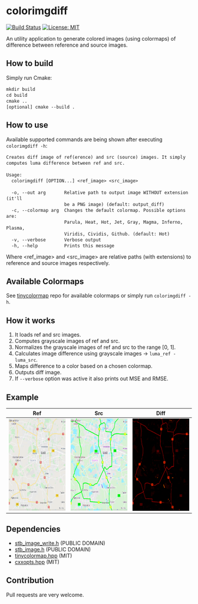 # colorimgdiff
[![Build Status](https://travis-ci.com/Shot511/colorimgdiff.svg?branch=master)](https://travis-ci.com/Shot511/colorimgdiff) 
[![License: MIT](https://img.shields.io/badge/License-MIT-green.svg)](https://opensource.org/licenses/MIT)

An utility application to generate colored images (using colormaps) of difference between reference and source images.

## How to build
Simply run Cmake:
```
mkdir build
cd build
cmake ..
[optional] cmake --build .
```

## How to use
Available supported commands are being shown after executing ```colorimgdiff -h```:

```
Creates diff image of ref(erence) and src (source) images. It simply computes luma difference between ref and src.

Usage:
  colorimgdiff [OPTION...] <ref_image> <src_image>

  -o, --out arg       Relative path to output image WITHOUT extension (it'll
                      be a PNG image) (default: output_diff)
  -c, --colormap arg  Changes the default colormap. Possible options are:
                      Parula, Heat, Hot, Jet, Gray, Magma, Inferno, Plasma,
                      Viridis, Cividis, Github. (default: Hot)
  -v, --verbose       Verbose output
  -h, --help          Prints this message
```

Where <ref_image> and <src_image> are relative paths (with extensions) to reference and source images respectively.

## Available Colormaps
See [tinycolormap](https://github.com/yuki-koyama/tinycolormap) repo for available colormaps or simply run ```colorimgdiff -h```.

## How it works
1) It loads ref and src images.
2) Computes grayscale images of ref and src.
3) Normalizes the grayscale images of ref and src to the range [0, 1].
4) Calculates image difference using grayscale images -> ```luma_ref - luma_src```.
5) Maps difference to a color based on a chosen colormap.
6) Outputs diff image.
7) If ```--verbose``` option was active it also prints out MSE and RMSE.

## Example

| Ref | Src | Diff |
|-----|-----|------|
| <img src="tests/1a.png" alt="ref" width="250" height="250"/> | <img src="tests/1b.png" alt="ref" width="250" height="250"/> | <img src="tests/1diff.png" alt="ref" width="250" height="250"/> |

## Dependencies
* [stb_image_write.h](https://github.com/nothings/stb) (PUBLIC DOMAIN)
* [stb_image.h](https://github.com/nothings/stb) (PUBLIC DOMAIN)
* [tinycolormap.hpp](https://github.com/yuki-koyama/tinycolormap) (MIT)
* [cxxopts.hpp](https://github.com/jarro2783/cxxopts) (MIT)

## Contribution
Pull requests are very welcome.